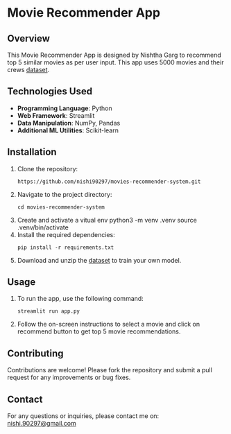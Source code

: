 # Movie Recommender App

## Overview
This Movie Recommender App is designed by Nishtha Garg to recommend top 5 similar movies as per user input. This app uses 5000 movies and their crews [dataset](https://www.kaggle.com/datasets/tmdb/tmdb-movie-metadata).

## Technologies Used
- **Programming Language**: Python
- **Web Framework**: Streamlit
- **Data Manipulation**: NumPy, Pandas
- **Additional ML Utilities**: Scikit-learn

## Installation
1. Clone the repository:
   ```
   https://github.com/nishi90297/movies-recommender-system.git

2. Navigate to the project directory:
   ```
   cd movies-recommender-system
3. Create and activate a vitual env 
    python3 -m venv .venv
    source .venv/bin/activate
4. Install the required dependencies:
   ```
   pip install -r requirements.txt
5. Download and unzip the [dataset](https://www.kaggle.com/datasets/tmdb/tmdb-movie-metadata) to train your own model.


## Usage
1. To run the app, use the following command:
   ```
   streamlit run app.py
2. Follow the on-screen instructions to select a movie and click on recommend button to get top 5 movie recommendations.

## Contributing
Contributions are welcome! Please fork the repository and submit a pull request for any improvements or bug fixes.


## Contact
For any questions or inquiries, please contact me on: nishi.90297@gmail.com